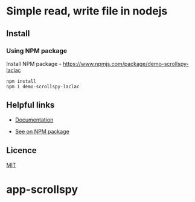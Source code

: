 # Simple read, write file in nodejs

## Install

### Using NPM package

Install NPM package - https://www.npmjs.com/package/demo-scrollspy-laclac

```npm
npm install
npm i demo-scrollspy-laclac
```

## Helpful links
- [Documentation](https://github.com/snipeed12/demo-scrollspy-laclac.git)

- [See on NPM package](https://www.npmjs.com/package/demo-scrollspy-laclac)

## Licence
[MIT](./LICENSE)
# app-scrollspy
